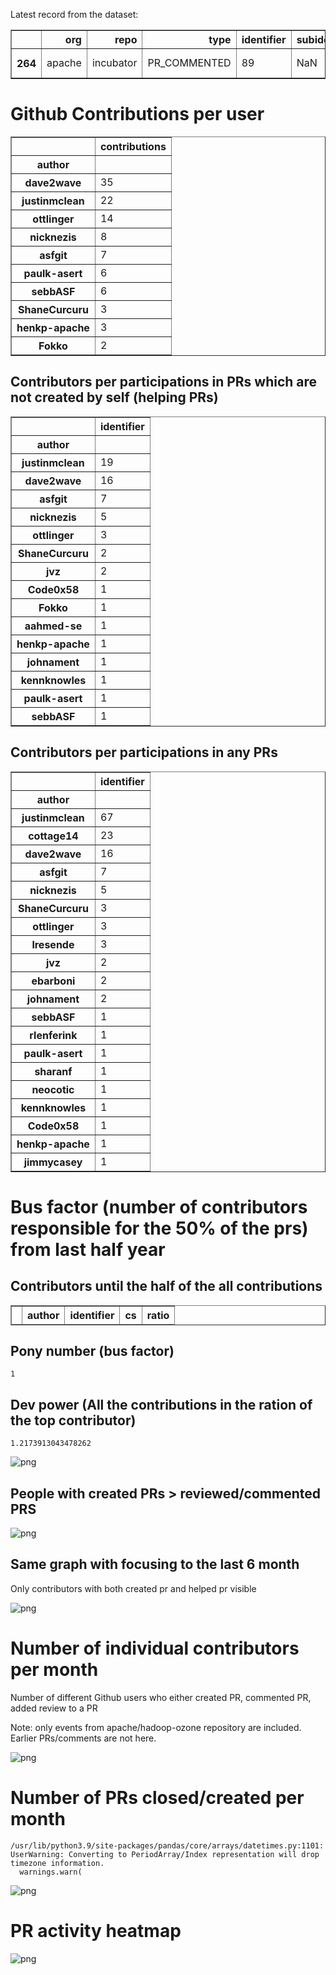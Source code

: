 Latest record from the dataset:




<div>
<table border="1" class="dataframe">
  <thead>
    <tr style="text-align: right;">
      <th></th>
      <th>org</th>
      <th>repo</th>
      <th>type</th>
      <th>identifier</th>
      <th>subidentifier</th>
      <th>date</th>
      <th>author</th>
      <th>owner</th>
      <th>project</th>
    </tr>
  </thead>
  <tbody>
    <tr>
      <th>264</th>
      <td>apache</td>
      <td>incubator</td>
      <td>PR_COMMENTED</td>
      <td>89</td>
      <td>NaN</td>
      <td>2021-01-03 02:54:27+00:00</td>
      <td>justinmclean</td>
      <td>cottage14</td>
      <td>incubator</td>
    </tr>
  </tbody>
</table>
</div>



# Github Contributions per user





<div>
<table border="1" class="dataframe">
  <thead>
    <tr style="text-align: right;">
      <th></th>
      <th>contributions</th>
    </tr>
    <tr>
      <th>author</th>
      <th></th>
    </tr>
  </thead>
  <tbody>
    <tr>
      <th>dave2wave</th>
      <td>35</td>
    </tr>
    <tr>
      <th>justinmclean</th>
      <td>22</td>
    </tr>
    <tr>
      <th>ottlinger</th>
      <td>14</td>
    </tr>
    <tr>
      <th>nicknezis</th>
      <td>8</td>
    </tr>
    <tr>
      <th>asfgit</th>
      <td>7</td>
    </tr>
    <tr>
      <th>paulk-asert</th>
      <td>6</td>
    </tr>
    <tr>
      <th>sebbASF</th>
      <td>6</td>
    </tr>
    <tr>
      <th>ShaneCurcuru</th>
      <td>3</td>
    </tr>
    <tr>
      <th>henkp-apache</th>
      <td>3</td>
    </tr>
    <tr>
      <th>Fokko</th>
      <td>2</td>
    </tr>
  </tbody>
</table>
</div>



## Contributors per participations in PRs which are not created by self (helping PRs)




<div>
<table border="1" class="dataframe">
  <thead>
    <tr style="text-align: right;">
      <th></th>
      <th>identifier</th>
    </tr>
    <tr>
      <th>author</th>
      <th></th>
    </tr>
  </thead>
  <tbody>
    <tr>
      <th>justinmclean</th>
      <td>19</td>
    </tr>
    <tr>
      <th>dave2wave</th>
      <td>16</td>
    </tr>
    <tr>
      <th>asfgit</th>
      <td>7</td>
    </tr>
    <tr>
      <th>nicknezis</th>
      <td>5</td>
    </tr>
    <tr>
      <th>ottlinger</th>
      <td>3</td>
    </tr>
    <tr>
      <th>ShaneCurcuru</th>
      <td>2</td>
    </tr>
    <tr>
      <th>jvz</th>
      <td>2</td>
    </tr>
    <tr>
      <th>Code0x58</th>
      <td>1</td>
    </tr>
    <tr>
      <th>Fokko</th>
      <td>1</td>
    </tr>
    <tr>
      <th>aahmed-se</th>
      <td>1</td>
    </tr>
    <tr>
      <th>henkp-apache</th>
      <td>1</td>
    </tr>
    <tr>
      <th>johnament</th>
      <td>1</td>
    </tr>
    <tr>
      <th>kennknowles</th>
      <td>1</td>
    </tr>
    <tr>
      <th>paulk-asert</th>
      <td>1</td>
    </tr>
    <tr>
      <th>sebbASF</th>
      <td>1</td>
    </tr>
  </tbody>
</table>
</div>



## Contributors per participations in any PRs




<div>
<table border="1" class="dataframe">
  <thead>
    <tr style="text-align: right;">
      <th></th>
      <th>identifier</th>
    </tr>
    <tr>
      <th>author</th>
      <th></th>
    </tr>
  </thead>
  <tbody>
    <tr>
      <th>justinmclean</th>
      <td>67</td>
    </tr>
    <tr>
      <th>cottage14</th>
      <td>23</td>
    </tr>
    <tr>
      <th>dave2wave</th>
      <td>16</td>
    </tr>
    <tr>
      <th>asfgit</th>
      <td>7</td>
    </tr>
    <tr>
      <th>nicknezis</th>
      <td>5</td>
    </tr>
    <tr>
      <th>ShaneCurcuru</th>
      <td>3</td>
    </tr>
    <tr>
      <th>ottlinger</th>
      <td>3</td>
    </tr>
    <tr>
      <th>lresende</th>
      <td>3</td>
    </tr>
    <tr>
      <th>jvz</th>
      <td>2</td>
    </tr>
    <tr>
      <th>ebarboni</th>
      <td>2</td>
    </tr>
    <tr>
      <th>johnament</th>
      <td>2</td>
    </tr>
    <tr>
      <th>sebbASF</th>
      <td>1</td>
    </tr>
    <tr>
      <th>rlenferink</th>
      <td>1</td>
    </tr>
    <tr>
      <th>paulk-asert</th>
      <td>1</td>
    </tr>
    <tr>
      <th>sharanf</th>
      <td>1</td>
    </tr>
    <tr>
      <th>neocotic</th>
      <td>1</td>
    </tr>
    <tr>
      <th>kennknowles</th>
      <td>1</td>
    </tr>
    <tr>
      <th>Code0x58</th>
      <td>1</td>
    </tr>
    <tr>
      <th>henkp-apache</th>
      <td>1</td>
    </tr>
    <tr>
      <th>jimmycasey</th>
      <td>1</td>
    </tr>
  </tbody>
</table>
</div>



# Bus factor (number of contributors responsible for the 50% of the prs) from last half year

## Contributors until the half of the all contributions




<div>
<table border="1" class="dataframe">
  <thead>
    <tr style="text-align: right;">
      <th></th>
      <th>author</th>
      <th>identifier</th>
      <th>cs</th>
      <th>ratio</th>
    </tr>
  </thead>
  <tbody>
  </tbody>
</table>
</div>



## Pony number (bus factor)




    1



## Dev power (All the contributions in the ration of the top contributor)




    1.2173913043478262




    
![png](github-contributions_files/github-contributions_18_0.png)
    


## People with created PRs > reviewed/commented PRS


    
![png](github-contributions_files/github-contributions_21_0.png)
    


## Same graph with focusing to the last 6 month

Only contributors with both created pr and helped pr visible


    
![png](github-contributions_files/github-contributions_25_0.png)
    


# Number of individual contributors per month

Number of different Github users who either created PR, commented PR, added review to a PR

Note: only events from apache/hadoop-ozone repository are included. Earlier PRs/comments are not here.


    
![png](github-contributions_files/github-contributions_28_0.png)
    


# Number of PRs closed/created per month

    /usr/lib/python3.9/site-packages/pandas/core/arrays/datetimes.py:1101: UserWarning: Converting to PeriodArray/Index representation will drop timezone information.
      warnings.warn(



    
![png](github-contributions_files/github-contributions_31_0.png)
    


# PR activity heatmap


    
![png](github-contributions_files/github-contributions_34_0.png)
    

